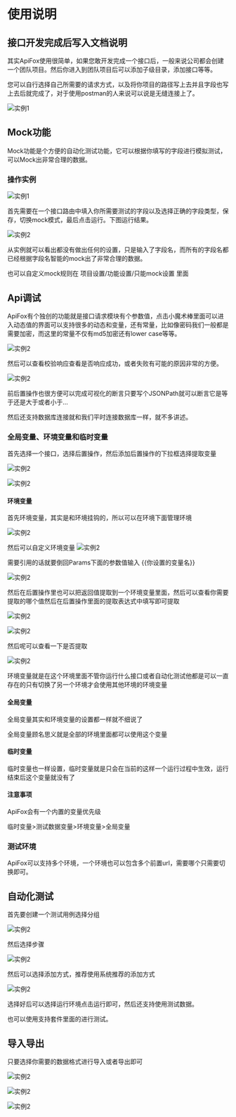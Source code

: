 # 使用说明

## 接口开发完成后写入文档说明

其实ApiFox使用很简单，如果您敢开发完成一个接口后，一般来说公司都会创建一个团队项目。然后你进入到团队项目后可以添加子级目录，添加接口等等。

您可以自行选择自己所需要的请求方式，以及将你项目的路径写上去并且字段也写上去后就完成了，对于使用postman的人来说可以说是无缝连接上了。

![实例1](/images/test1.png)

## Mock功能

Mock功能是个方便的自动化测试功能，它可以根据你填写的字段进行模拟测试，可以Mock出非常合理的数据。

### 操作实例

![实例1](/images/mock-test1.png)

首先需要在一个接口路由中填入你所需要测试的字段以及选择正确的字段类型，保存，切换mock模式，最后点击运行。下图运行结果。

![实例2](/images/mock-test2.png)

从实例就可以看出都没有做出任何的设置，只是输入了字段名，而所有的字段名都已经根据字段名智能的mock出了非常合理的数据。

也可以自定义mock规则在 项目设置/功能设置/只能mock设置 里面

## Api调试

ApiFox有个独创的功能就是接口请求模块有个参数值，点击小魔术棒里面可以进入动态值的界面可以支持很多的动态和变量，还有常量，比如像密码我们一般都是需要加密，而这里的常量不仅有md5加密还有lower case等等。

![实例2](/images/test2.png)

然后可以查看校验响应查看是否响应成功，或者失败有可能的原因非常的方便。

![实例2](/images/test3.png)

前后置操作也很方便可以完成可视化的断言只要写个JSONPath就可以断言它是等于还是大于或者小于...

然后还支持数据库连接就和我们平时连接数据库一样，就不多讲述。

### 全局变量、环境变量和临时变量

首先选择一个接口，选择后置操作，然后添加后置操作的下拉框选择提取变量

![实例2](/images/test10.png)

![实例2](/images/test11.png)

#### 环境变量

首先环境变量，其实是和环境挂钩的，所以可以在环境下面管理环境

![实例2](/images/test12.png)

然后可以自定义环境变量
![实例2](/images/test13.png)

需要引用的话就要倒回Params下面的参数值输入
{{你设置的变量名}}

![实例2](/images/hjbl.png)

然后在后置操作里也可以把返回值提取到一个环境变量里面，然后可以查看你需要提取的哪个值然后在后置操作里面的提取表达式中填写即可提取

![实例2](/images/hjbl2.png)

![实例2](/images/hjbl3.png)

然后呢可以查看一下是否提取

![实例2](/images/hjbl4.png)

环境变量就是在这个环境里面不管你运行什么接口或者自动化测试他都是可以一直存在的只有切换了另一个环境才会使用其他环境的环境变量

#### 全局变量

全局变量其实和环境变量的设置都一样就不细说了

全局变量顾名思义就是全部的环境里面都可以使用这个变量

#### 临时变量

临时变量也一样设置，临时变量就是只会在当前的这样一个运行过程中生效，运行结束后这个变量就没有了

#### 注意事项

ApiFox会有一个内置的变量优先级

临时变量>测试数据变量>环境变量>全局变量

### 测试环境

ApiFox可以支持多个环境，一个环境也可以包含多个前置url，需要哪个只需要切换即可。

## 自动化测试

首先要创建一个测试用例选择分组

![实例2](/images/test4.png)

然后选择步骤

![实例2](/images/test5.png)

然后可以选择添加方式，推荐使用系统推荐的添加方式

![实例2](/images/test6.png)

选择好后可以选择运行环境点击运行即可，然后还支持使用测试数据。

也可以使用支持套件里面的进行测试。

## 导入导出

只要选择你需要的数据格式进行导入或者导出即可

![实例2](/images/test7.png)

![实例2](/images/test8.png)

![实例2](/images/test9.png)